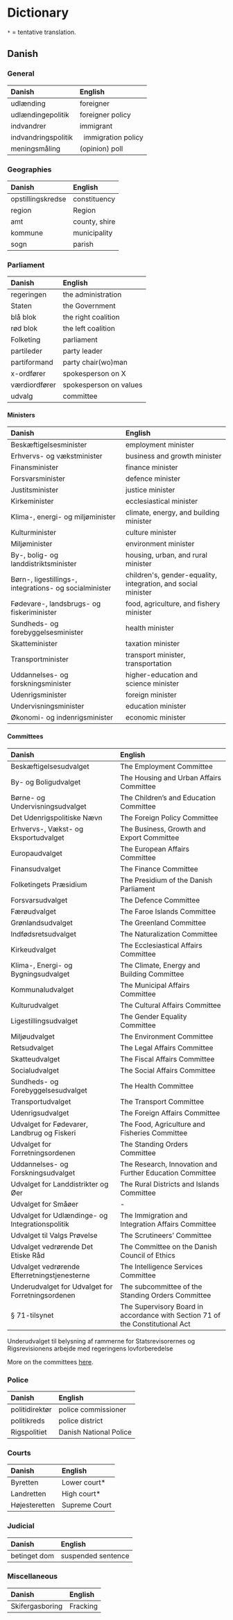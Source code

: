 Dictionary
==========

`*` = tentative translation.

Danish
------
### General ###

 Danish              | English
:--------------------|:-------------------
 udlænding           |  foreigner
 udlændingepolitik   |  foreigner policy
 indvandrer          |  immigrant
 indvandringspolitik |  immigration policy
 meningsmåling       | (opinion) poll

### Geographies ###

 Danish              | English
:--------------------|:--------------
 opstillingskredse   | constituency
 region              | Region
 amt                 | county, shire
 kommune             | municipality
 sogn                | parish

### Parliament ###

 Danish        | English
:--------------|:----------------------
 regeringen    | the administration
 Staten        | the Government
 blå blok      | the right coalition
 rød blok      | the left coalition
 Folketing     | parliament
 partileder    | party leader
 partiformand  | party chair(wo)man
 x-ordfører    | spokesperson on X
 værdiordfører | spokesperson on values
 udvalg        | committee

#### Ministers ####

 Danish                     | English
:---------------------------|:-------------------
 Beskæftigelsesminister     | employment minister
 Erhvervs- og vækstminister | business and growth minister
 Finansminister             | finance minister
 Forsvarsminister           | defence minister
 Justitsminister            | justice minister
 Kirkeminister              | ecclesiastical minister
 Klima-, energi- og miljøminister | climate, energy, and building minister
 Kulturminister             | culture minister
 Miljøminister              | environment minister
 By-, bolig- og landdistriktsminister | housing, urban, and rural minister
 Børn-, ligestillings-, integrations- og socialminister | children's, gender-equality, integration, and social minister
 Fødevare-, landsbrugs- og fiskeriminister | food, agriculture, and fishery minister
 Sundheds- og forebyggelsesminister | health minister
 Skatteminister             | taxation minister
 Transportminister          | transport minister, transportation
 Uddannelses- og forskningsminister | higher-education and science minister
 Udenrigsminister           | foreign minister
 Undervisningsminister      | education minister
 Økonomi- og indenrigsminister | economic minister

#### Committees ####

 Danish | English
:-------|:-------
 Beskæftigelsesudvalget | The Employment Committee
 By- og Boligudvalget | The Housing and Urban Affairs Committee
 Børne- og Undervisningsudvalget | The Children’s and Education Committee
 Det Udenrigspolitiske Nævn | The Foreign Policy Committee
 Erhvervs-, Vækst- og Eksportudvalget | The Business, Growth and Export Committee
 Europaudvalget | The European Affairs Committee
 Finansudvalget | The Finance Committee
 Folketingets Præsidium | The Presidium of the Danish Parliament
 Forsvarsudvalget | The Defence Committee
 Færøudvalget | The Faroe Islands Committee
 Grønlandsudvalget | The Greenland Committee
 Indfødsretsudvalget | The Naturalization Committee
 Kirkeudvalget | The Ecclesiastical Affairs Committee
 Klima-, Energi- og Bygningsudvalget | The Climate, Energy and Building Committee
 Kommunaludvalget | The Municipal Affairs Committee
 Kulturudvalget | The Cultural Affairs Committee
 Ligestillingsudvalget | The Gender Equality Committee
 Miljøudvalget | The Environment Committee
 Retsudvalget | The Legal Affairs Committee
 Skatteudvalget | The Fiscal Affairs Committee
 Socialudvalget | The Social Affairs Committee
 Sundheds- og Forebyggelsesudvalget | The Health Committee
 Transportudvalget | The Transport Committee
 Udenrigsudvalget | The Foreign Affairs Committee
 Udvalget for Fødevarer, Landbrug og Fiskeri | The Food, Agriculture and Fisheries Committee
 Udvalget for Forretningsordenen | The Standing Orders Committee
 Uddannelses- og Forskningsudvalget | The Research, Innovation and Further Education Committee
 Udvalget for Landdistrikter og Øer | The Rural Districts and Islands Committee
 Udvalget for Småøer | -
 Udvalget for Udlændinge- og Integrationspolitik | The Immigration and Integration Affairs Committee
 Udvalget til Valgs Prøvelse | The Scrutineers’ Committee
 Udvalget vedrørende Det Etiske Råd | The Committee on the Danish Council of Ethics
 Udvalget vedrørende Efterretningstjenesterne | The Intelligence Services Committee
 Underudvalget for Udvalget for Forretningsordenen | The subcommittee of the Standing Orders Committee
 § 71-tilsynet | The Supervisory Board in accordance with Section 71 of the Constitutional Act
 Underudvalget til belysning af rammerne for Statsrevisorernes og  Rigsrevisionens arbejde med regeringens lovforberedelse

More on the committees [here][committees].

### Police ###

 Danish         | English
:---------------|:----------------------
 politidirektør | police commissioner
 politikreds    | police district
 Rigspolitiet   | Danish National Police

### Courts ###

  Danish        | English
 :--------------|:-------------
  Byretten      | Lower court*
  Landretten    | High court*
  Højesteretten | Supreme Court

### Judicial ###

 Danish        | English
:--------------|:------------------
 betinget dom  | suspended sentence

### Miscellaneous ###

 Danish          | English
:----------------|:--------
 Skifergasboring | Fracking


[committees]: http://www.thedanishparliament.dk/Committees_and_delegations/Committees.aspx
